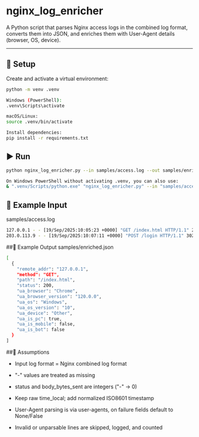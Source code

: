 # nginx_log_enricher

A Python script that parses Nginx access logs in the combined log format, converts them into JSON, and enriches them with User-Agent details (browser, OS, device).

---

## 🔧 Setup

Create and activate a virtual environment:

```bash
python -m venv .venv

Windows (PowerShell):
.venv\Scripts\activate

macOS/Linux:
source .venv/bin/activate

Install dependencies:
pip install -r requirements.txt
```

## ▶️ Run
```bash
python nginx_log_enricher.py --in samples/access.log --out samples/enriched.json

On Windows PowerShell without activating .venv, you can also use:
& ".venv/Scripts/python.exe" "nginx_log_enricher.py" --in "samples/access.log" --out "samples/enriched.json"

```

## 📂 Example Input
samples/access.log
```bash
127.0.0.1 - - [19/Sep/2025:10:05:23 +0000] "GET /index.html HTTP/1.1" 200 1024 "-" "Mozilla/5.0 (Windows NT 10.0; Win64; x64) Chrome/120.0.0.0"
203.0.113.9 - - [19/Sep/2025:10:07:11 +0000] "POST /login HTTP/1.1" 302 512 "https://example.com" "Mozilla/5.0 (iPhone; CPU iPhone OS 16_6 like Mac OS X) AppleWebKit/605.1.15 (KHTML, like Gecko) Version/16.6 Mobile/15E148 Safari/604.1"
```

##📑 Example Output
samples/enriched.json
```bash
[
  {
    "remote_addr": "127.0.0.1",
    "method": "GET",
    "path": "/index.html",
    "status": 200,
    "ua_browser": "Chrome",
    "ua_browser_version": "120.0.0",
    "ua_os": "Windows",
    "ua_os_version": "10",
    "ua_device": "Other",
    "ua_is_pc": true,
    "ua_is_mobile": false,
    "ua_is_bot": false
  }
]
```

##📝 Assumptions

- Input log format = Nginx combined log format

- "-" values are treated as missing

- status and body_bytes_sent are integers ("-" → 0)

- Keep raw time_local; add normalized ISO8601 timestamp

- User-Agent parsing is via user-agents, on failure fields default to None/False

- Invalid or unparsable lines are skipped, logged, and counted
